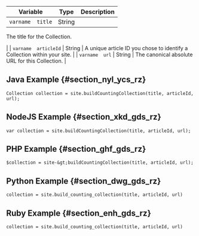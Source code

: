 ---
---

|  Variable  | Type  | Description  |
|---|---|---|
|  `varname  title`  | String  |
The title for the Collection.

|
|  `varname  articleId`  | String  | A unique article ID you chose to identify a Collection within your site.  |
|  `varname  url`  | String  | The canonical absolute URL for this Collection.  |
## Java Example {#section_nyl_ycs_rz}

```
Collection collection = site.buildCountingCollection(title, articleId, url); 

```
## NodeJS Example {#section_xkd_gds_rz}

```
var collection = site.buildCountingCollection(title, articleId, url); 

```
## PHP Example {#section_ghf_gds_rz}

```
$collection = site-&gt;buildCountingCollection(title, articleId, url); 

```
## Python Example {#section_dwg_gds_rz}

```
collection = site.build_counting_collection(title, articleId, url) 

```
## Ruby Example {#section_enh_gds_rz}

```
collection = site.build_counting_collection(title, articleId, url) 

```
